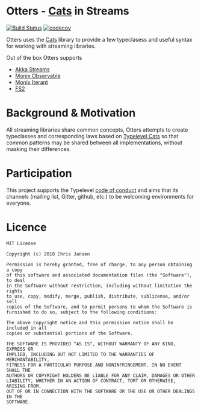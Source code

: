 # Otters - [Cats](https://typelevel.org/cats/) in Streams
[![Build Status](https://travis-ci.org/janstenpickle/otters.svg?branch=master)](https://travis-ci.org/janstenpickle/otters) [![codecov](https://codecov.io/gh/janstenpickle/otters/branch/master/graph/badge.svg)](https://codecov.io/gh/janstenpickle/otters)


Otters uses the [Cats](https://typelevel.org/cats/) library to provide a few typeclasess and useful syntax for working with streaming libraries.

Out of the box Otters supports
- [Akka Streams](https://doc.akka.io/docs/akka/2.5/stream/index.html?language=scala)
- [Monix Observable](https://monix.io/)
- [Monix Iterant](https://monix.io/)
- [FS2](https://functional-streams-for-scala.github.io/fs2/)

# Background & Motivation
All streaming libraries share common concepts, Otters attempts to create typeclasses and corresponding laws based on [Typelevel Cats](https://typelevel.org/cats/) so that common patterns may be shared between all implementations, without masking their differences.



# Participation

This project supports the Typelevel [code of conduct](http://typelevel.org/conduct.html) and aims that its channels
(mailing list, Gitter, github, etc.) to be welcoming environments for everyone.

# Licence

```
MIT License

Copyright (c) 2018 Chris Jansen

Permission is hereby granted, free of charge, to any person obtaining a copy
of this software and associated documentation files (the "Software"), to deal
in the Software without restriction, including without limitation the rights
to use, copy, modify, merge, publish, distribute, sublicense, and/or sell
copies of the Software, and to permit persons to whom the Software is
furnished to do so, subject to the following conditions:

The above copyright notice and this permission notice shall be included in all
copies or substantial portions of the Software.

THE SOFTWARE IS PROVIDED "AS IS", WITHOUT WARRANTY OF ANY KIND, EXPRESS OR
IMPLIED, INCLUDING BUT NOT LIMITED TO THE WARRANTIES OF MERCHANTABILITY,
FITNESS FOR A PARTICULAR PURPOSE AND NONINFRINGEMENT. IN NO EVENT SHALL THE
AUTHORS OR COPYRIGHT HOLDERS BE LIABLE FOR ANY CLAIM, DAMAGES OR OTHER
LIABILITY, WHETHER IN AN ACTION OF CONTRACT, TORT OR OTHERWISE, ARISING FROM,
OUT OF OR IN CONNECTION WITH THE SOFTWARE OR THE USE OR OTHER DEALINGS IN THE
SOFTWARE.
```